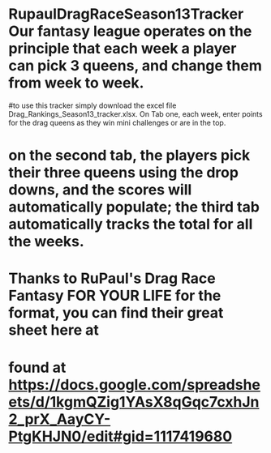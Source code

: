 # RupaulDragRaceSeason13Tracker Our fantasy league operates on the principle that each week a player can pick 3 queens, and change them from week to week. 
#to use this tracker simply download the excel file Drag_Rankings_Season13_tracker.xlsx. On Tab one, each week, enter points for the drag queens as they win mini challenges or are in the top.
# on the second tab, the players pick their three queens using the drop downs, and the scores will automatically populate; the third tab automatically tracks the total for all the weeks.
# Thanks to RuPaul's Drag Race Fantasy FOR YOUR LIFE for the format, you can find their great sheet here at
# found at https://docs.google.com/spreadsheets/d/1kgmQZig1YAsX8qGqc7cxhJn2_prX_AayCY-PtgKHJN0/edit#gid=1117419680
